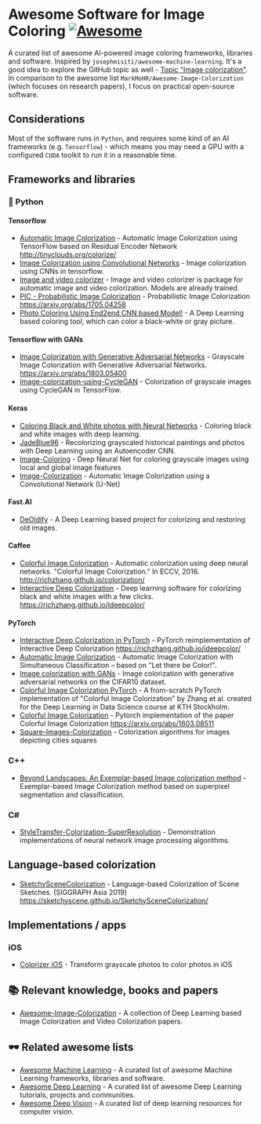# Awesome Software for Image Coloring [![Awesome](https://cdn.rawgit.com/sindresorhus/awesome/d7305f38d29fed78fa85652e3a63e154dd8e8829/media/badge.svg)](https://github.com/sindresorhus/awesome)

A curated list of awesome AI-powered image coloring frameworks, libraries and software. Inspired by `josephmisiti/awesome-machine-learning`. It's a good idea to explore the GitHub topic as well - [Topic "Image colorization"](https://github.com/topics/image-colorization). In comparison to the awesome list `MarkMoHR/Awesome-Image-Colorization` (which focuses on research papers), I focus on practical open-source software.

## Considerations

Most of the software runs in `Python`, and requires some kind of an AI frameworks (e.g. `Tensorflow`) - which means you may need a GPU with a configured `CUDA` toolkit to run it in a reasonable time. 

## Frameworks and libraries

### :snake: Python

#### Tensorflow

* [Automatic Image Colorization](https://github.com/Armour/Automatic-Image-Colorization) - Automatic Image Colorization using TensorFlow based on Residual Encoder Network http://tinyclouds.org/colorize/
* [Image Colorization using Convolutional Networks](https://github.com/shekkizh/Colorization.tensorflow) - Image colorization using CNNs in tensorflow.
* [Image and video colorizer](https://github.com/PrimozGodec/ImageColorization) - Image and video colorizer is package for automatic image and video colorization. Models are already trained.
* [PIC - Probabilistic Image Colorization](https://github.com/ameroyer/PIC) - Probabilistic Image Colorization https://arxiv.org/abs/1705.04258
* [Photo Coloring Using End2end CNN based Model!](https://github.com/AbdelrahmanRadwan/photo-coloring) - A Deep Learning based coloring tool, which can color a black-white or gray picture.

#### Tensorflow with GANs

* [Image Colorization with Generative Adversarial Networks](https://github.com/ImagingLab/Colorizing-with-GANs) - 
Grayscale Image Colorization with Generative Adversarial Networks. https://arxiv.org/abs/1803.05400
* [Image-colorization-using-CycleGAN](https://github.com/ArkaJU/Image-Colorization-CycleGAN) - Colorization of grayscale images using CycleGAN in TensorFlow.

#### Keras

* [Coloring Black and White photos with Neural Networks](https://github.com/emilwallner/Coloring-greyscale-images) - Coloring black and white images with deep learning.
* [JadeBlue96](https://github.com/JadeBlue96/Image-Colorization-of-Historical-Paintings) - Recolorizing grayscaled historical paintings and photos with Deep Learning using an Autoencoder CNN.
* [Image-Coloring](https://github.com/aman-chauhan/Image-Coloring) - Deep Neural Net for coloring grayscale images using local and global image features
* [Image-Colorization](https://github.com/thevarunsharma/Image-Colorization) - Automatic Image Colorization using a Convolutional Network (U-Net)

#### Fast.AI

* [DeOldify](https://github.com/jantic/DeOldify) - A Deep Learning based project for colorizing and restoring old images.

#### Caffee

* [Colorful Image Colorization](https://github.com/richzhang/colorization) - Automatic colorization using deep neural networks. "Colorful Image Colorization." In ECCV, 2016. http://richzhang.github.io/colorization/
* [Interactive Deep Colorization](https://github.com/junyanz/interactive-deep-colorization) - Deep learning software for colorizing black and white images with a few clicks. https://richzhang.github.io/ideepcolor/

#### PyTorch

* [Interactive Deep Colorization in PyTorch](https://github.com/richzhang/colorization-pytorch) - PyTorch reimplementation of Interactive Deep Colorization https://richzhang.github.io/ideepcolor/
* [Automatic Image Colorization](https://github.com/kainoj/colnet) - Automatic Image Colorization with Simultaneous Classification – based on "Let there be Color!".
* [Image colorization with GANs](https://github.com/karoly-hars/GAN_image_colorizing) - Image colorization with generative adversarial networks on the CIFAR10 dataset.
* [Colorful Image Colorization PyTorch](https://github.com/Time0o/pytorch-colorful-colorization) - A from-scratch PyTorch implementation of "Colorful Image Colorization" by Zhang et al. created for the Deep Learning in Data Science course at KTH Stockholm.
* [Colorful Image Colorization](https://github.com/Epiphqny/Colorization) - Pytorch implementation of the paper Colorful Image Colorization https://arxiv.org/abs/1603.08511
* [Square-Images-Colorization](https://github.com/done1892/Square-Images-Colorization) - Colorization algorithms for images depicting cities squares

### C++

* [Beyond Landscapes: An Exemplar-based Image colorization method](https://github.com/saulo-p/Exemplar-Image-Colorization) - Exemplar-based Image Colorization method based on superpixel segmentation and classification.

### C#

* [StyleTransfer-Colorization-SuperResolution](https://github.com/ColorfulSoft/StyleTransfer-Colorization-SuperResolution) - Demonstration implementations of neural network image processing algorithms.

## Language-based colorization

* [SketchySceneColorization](https://github.com/SketchyScene/SketchySceneColorization) - Language-based Colorization of Scene Sketches. (SIGGRAPH Asia 2019) https://sketchyscene.github.io/SketchySceneColorization/

## Implementations / apps

### iOS

* [Colorizer iOS](https://github.com/alex011235/Colorizer-iOS) - Transform grayscale photos to color photos in iOS

## :books: Relevant knowledge, books and papers

* [Awesome-Image-Colorization](https://github.com/MarkMoHR/Awesome-Image-Colorization) - A collection of Deep Learning based Image Colorization and Video Colorization papers.

## :dark_sunglasses: Related awesome lists

* [Awesome Machine Learning](https://github.com/josephmisiti/awesome-machine-learning) - A curated list of awesome Machine Learning frameworks, libraries and software.
* [Awesome Deep Learning](https://github.com/ChristosChristofidis/awesome-deep-learning) - A curated list of awesome Deep Learning tutorials, projects and communities.
* [Awesome Deep Vision](https://github.com/kjw0612/awesome-deep-vision) - A curated list of deep learning resources for computer vision.
